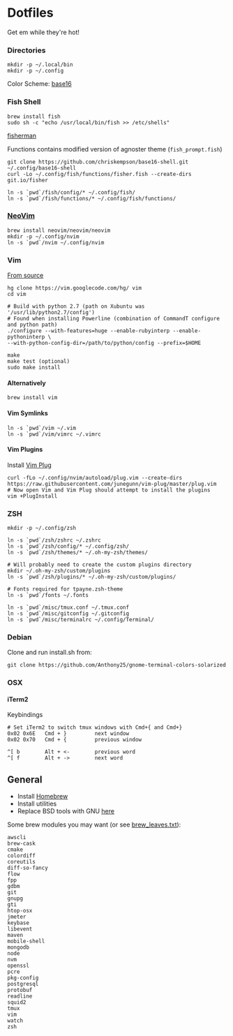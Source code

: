 # Dotfiles

Get em while they're hot!

### Directories
```
mkdir -p ~/.local/bin
mkdir -p ~/.config
```

Color Scheme: [base16](https://github.com/chriskempson/base16)

### Fish Shell
```
brew install fish
sudo sh -c "echo /usr/local/bin/fish >> /etc/shells"
```

[fisherman](https://github.com/fisherman/fisherman)

Functions contains modified version of agnoster theme (`fish_prompt.fish`)
```
git clone https://github.com/chriskempson/base16-shell.git ~/.config/base16-shell
curl -Lo ~/.config/fish/functions/fisher.fish --create-dirs git.io/fisher

ln -s `pwd`/fish/config/* ~/.config/fish/
ln -s `pwd`/fish/functions/* ~/.config/fish/functions/
```

### [NeoVim](https://neovim.io/)
```
brew install neovim/neovim/neovim
mkdir -p ~/.config/nvim
ln -s `pwd`/nvim ~/.config/nvim
```

### Vim
[From source](https://gist.github.com/1348303)
```
hg clone https://vim.googlecode.com/hg/ vim
cd vim

# Build with python 2.7 (path on Xubuntu was '/usr/lib/python2.7/config')
# Found when installing Powerline (combination of CommandT configure and python path)
./configure --with-features=huge --enable-rubyinterp --enable-pythoninterp \
--with-python-config-dir=/path/to/python/config --prefix=$HOME

make
make test (optional)
sudo make install
```

#### Alternatively
```
brew install vim
```

#### Vim Symlinks
```
ln -s `pwd`/vim ~/.vim
ln -s `pwd`/vim/vimrc ~/.vimrc
```

#### Vim Plugins
Install [Vim Plug](https://github.com/junegunn/vim-plug)
```
curl -fLo ~/.config/nvim/autoload/plug.vim --create-dirs https://raw.githubusercontent.com/junegunn/vim-plug/master/plug.vim
# Now open Vim and Vim Plug should attempt to install the plugins
vim +PlugInstall
```

### ZSH
```
mkdir -p ~/.config/zsh

ln -s `pwd`/zsh/zshrc ~/.zshrc
ln -s `pwd`/zsh/config/* ~/.config/zsh/
ln -s `pwd`/zsh/themes/* ~/.oh-my-zsh/themes/

# Will probably need to create the custom plugins directory
mkdir ~/.oh-my-zsh/custom/plugins
ln -s `pwd`/zsh/plugins/* ~/.oh-my-zsh/custom/plugins/

# Fonts required for tpayne.zsh-theme
ln -s `pwd`/fonts ~/.fonts

ln -s `pwd`/misc/tmux.conf ~/.tmux.conf
ln -s `pwd`/misc/gitconfig ~/.gitconfig
ln -s `pwd`/misc/terminalrc ~/.config/Terminal/
```

### Debian
Clone and run install.sh from:
```
git clone https://github.com/Anthony25/gnome-terminal-colors-solarized
```

### OSX
#### iTerm2
Keybindings
```
# Set iTerm2 to switch tmux windows with Cmd+{ and Cmd+}
0x02 0x6E   Cmd + }			next window
0x02 0x70   Cmd + {			previous window

^[ b		Alt + <-		previous word
^[ f		Alt + ->		next word
```

## General
- Install [Homebrew](http://brew.sh/)
- Install utilities
- Replace BSD tools with GNU [here](https://www.topbug.net/blog/2013/04/14/install-and-use-gnu-command-line-tools-in-mac-os-x/)

Some brew modules you may want (or see [brew_leaves.txt](./brew_leaves.txt)):
```
awscli
brew-cask
cmake
colordiff
coreutils
diff-so-fancy
flow
fpp
gdbm
git
gnupg
gti
htop-osx
jmeter
keybase
libevent
maven
mobile-shell
mongodb
node
nvm
openssl
pcre
pkg-config
postgresql
protobuf
readline
squid2
tmux
vim
watch
zsh
```
